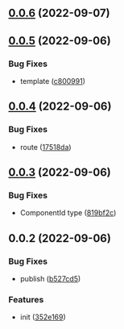 

## [0.0.6](https://github.com/JasKang/miniprogram-test-util/compare/0.0.5...0.0.6) (2022-09-07)

## [0.0.5](https://github.com/JasKang/miniprogram-test-util/compare/0.0.4...0.0.5) (2022-09-06)


### Bug Fixes

* template ([c800991](https://github.com/JasKang/miniprogram-test-util/commit/c8009913642f59833cc7c0ddc0051ad9a15189ae))

## [0.0.4](https://github.com/JasKang/miniprogram-test-util/compare/0.0.3...0.0.4) (2022-09-06)


### Bug Fixes

* route ([17518da](https://github.com/JasKang/miniprogram-test-util/commit/17518dae035d9c1ce672b45e67499589cfdceb08))

## [0.0.3](https://github.com/JasKang/miniprogram-test-util/compare/0.0.2...0.0.3) (2022-09-06)


### Bug Fixes

* ComponentId type ([819bf2c](https://github.com/JasKang/miniprogram-test-util/commit/819bf2c2e90e27b02a88f03c8e4ada90679a90b8))

## 0.0.2 (2022-09-06)


### Bug Fixes

* publish ([b527cd5](https://github.com/JasKang/miniprogram-test-util/commit/b527cd5a37136cab3aea32b8104b56acb2e6b1f9))


### Features

* init ([352e169](https://github.com/JasKang/miniprogram-test-util/commit/352e1696277ceb0707345c14e02f720c17e9c185))